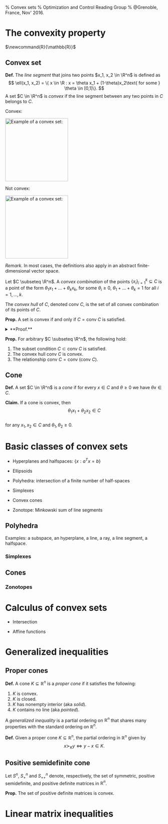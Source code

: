 % Convex sets
% Optimization and Control Reading Group
% @Grenoble, France, Nov' 2016.

# The convexity property

$\newcommand{R}{\mathbb{R}}$
  
## Convex set 
  
**Def.** The *line segment* that joins two points $x_1, x_2 \in \R^n$ is defined as 
$$
\ell(x_1, x_2) = \{ x \in \R : x = \theta x_1 + (1-\theta)x_2\text{ for some } \theta \in [0,1]\}.
$$
A set $C \in \R^n$ is *convex* if the line segment between any two points in $C$ belongs to $C$. 

Convex: 

<img src="https://upload.wikimedia.org/wikipedia/commons/thumb/6/6b/Convex_polygon_illustration1.svg/1729px-Convex_polygon_illustration1.svg.png" alt="Example of a convex set:" style="width: 200px;"/>

Not convex:

<img src="https://upload.wikimedia.org/wikipedia/commons/thumb/6/6c/Convex_polygon_illustration2.svg/1729px-Convex_polygon_illustration2.svg.png" alt="Example of a convex set:" style="width: 200px;"/>

*Remark.* In most cases, the definitions also apply in an abstract finite-dimensional vector space. 

Let $C \subseteq \R^n$. A *convex combination* of the points $\{ x_i\}_{i=1}^k \subseteq C$ is a point of the form $\theta_1 x_1 + \ldots + \theta_k x_k$, for some $\theta_i \geq 0$, $\theta_1+\ldots+\theta_k = 1$ for all $i=1,\ldots,k$. 

The *convex hull* of $C$, denoted $\text{conv } C$, is the set of all convex combination of its points of $C$.

**Prop.** A set is convex if and only if $C = \text{conv } C$ is satisfied. 
<details>
<summary>
**Proof.** 
</summary>
($\impliedby$) For all $x_1, x_2 \in \text{conv } C$, and (that is, take a convex combination of $k=2$ points) and $\theta_1\geq 0$, $\theta_2 = 1-\theta_1 \geq 0 \geq 0$, $\theta_1 x_1 + (1-\theta_1) x_2 \in C$. Consequently, $C$ is convex, and $\text{conv C} \subset C$.

($\implies$)
</details>

**Prop.** For arbitrary $C \subseteq \R^n$, the following hold:

1. The subset condition $C \subset \text{conv } C$ is satisfied.
2. The convex hull $\text{conv } C$ is convex.
3. The relationship $\text{conv } C = \text{conv } \left( \text{conv } C \right)$.



## Cone 

**Def.** A set $C \in \R^n$ is a *cone* if for every $x \in C$ and $\theta \geq 0$ we have $\theta x \in C$.
  
**Claim.** If a cone is convex, then
$$
\theta_1 x_1 + \theta_2 x_2 \in C
$$   
for any $x_1, x_2 \in C$ and $\theta_1, \theta_2 \geq 0$.
  
 
  
# Basic classes of convex sets

- Hyperplanes and halfspaces: $\{ x : a^T x = b \}$

- Ellipsoids

- Polyhedra: intersection of a finite number of half-spaces

- Simplexes

- Convex cones

- Zonotope: Minkowski sum of line segments

## Polyhedra 

Examples: a subspace, an hyperplane, a line, a ray, a line segment, a halfspace.

### Simplexes 


## Cones

### Zonotopes

# Calculus of convex sets

- Intersection

- Affine functions 


# Generalized inequalities

## Proper cones

**Def.** A cone $K \subseteq \mathbb{R}^n$ is a *proper cone* if it satisfies the following:

1. $K$ is convex.
2. $K$ is closed.
3. $K$ has nonempty interior (aka *solid*).
4. $K$ contains no line (aka *pointed*).

A *generalized inequality* is a partial ordering on $\mathbb{R}^n$ that shares many properties with the standard ordering on $\mathbb{R}^n$. 

**Def.** Given a proper cone $K \subseteq \mathbb{R}^n$, the partial ordering in $\mathbb{R}^n$ given by
$$
x \succ_K y \iff y-x \in K.
$$

## Positive semidefinite cone

Let $S^n$, $S^n_+$ and $S^n_{++}$ denote, respectively, the set of symmetric, positive semidefinite, and positive definite matrices in $\mathbb{R}^n$.

**Prop.** The set of positive definite matrices is convex.

# Linear matrix inequalities

